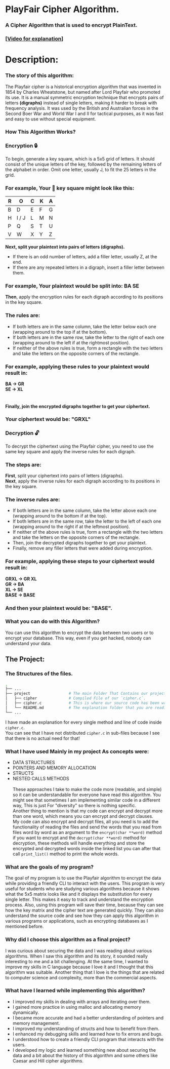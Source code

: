 # PlayFair Cipher Algorithm.
### A Cipher Algorithm that is used to encrypt PlainText.

### [[Video for explanation](https://www.youtube.com/watch?v=BJ1uUyP4Z7c)]

# Description:
### The story of this algorithm:
The Playfair cipher is a historical encryption algorithm that was invented in 1854 by Charles Wheatstone, but named after Lord Playfair who promoted its use. It is a manual symmetric encryption technique that encrypts pairs of letters **(digraphs)** instead of single letters, making it harder to break with frequency analysis. It was used by the British and Australian forces in the Second Boer War and World War I and II for tactical purposes, as it was fast and easy to use without special equipment.

### How This Algorithm Works?
### Encryption 🔒
To begin, generate a key square, which is a 5x5 grid of letters. It should consist of the unique letters of the key, followed by the remaining letters of the alphabet in order. Omit one letter, usually J, to fit the 25 letters in the grid.
<br>
### For example, Your 🔑 key square might look like this:

| R | O   | C | K | A |
|---|-----|---|---|---|
| B | D | E | F | G |
| H | I / J | L | M | N |
| P | Q   | S | T | U |
| V | W   | X | Y | Z |

**Next, split your plaintext into pairs of letters (digraphs).<br>**
* If there is an odd number of letters, add a filler letter, usually Z, at the end.<br>
* If there are any repeated letters in a digraph, insert a filler letter between them.<br>
### For example, Your plaintext would be split into: BA SE<br>
**Then**, apply the encryption rules for each digraph according to its positions in the key square.<br>
### The rules are: <br>
* If both letters are in the same column, take the letter below each one (wrapping around to the top if at the bottom).<be>
* If both letters are in the same row, take the letter to the right of each one (wrapping around to the left if at the rightmost position).<br>
* If neither of the above rules is true, form a rectangle with the two letters and take the letters on the opposite corners of the rectangle.<br>
### For example, applying these rules to your plaintext would result in:<br>
**BA -> GR**<br>
**SE -> XL**<br>
<br>
#### Finally, join the encrypted digraphs together to get your ciphertext. <br>
### Your ciphertext would be: "GRXL"

### Decryption 🔓
To decrypt the ciphertext using the Playfair cipher, you need to use the same key square and apply the inverse rules for each digraph.<br>
### The steps are:<br>

**First**, split your ciphertext into pairs of letters (digraphs).<br>
**Next**, apply the inverse rules for each digraph according to its positions in the key square.<br>
### The inverse rules are:
* If both letters are in the same column, take the letter above each one (wrapping around to the bottom if at the top).<br>
* If both letters are in the same row, take the letter to the left of each one (wrapping around to the right if at the leftmost position).<br>
* If neither of the above rules is true, form a rectangle with the two letters and take the letters on the opposite corners of the rectangle.<br>
* Then, join the decrypted digraphs together to get your plaintext.<br>
* Finally, remove any filler letters that were added during encryption.<br>
### For example, applying these steps to your ciphertext would result in:<br>

**GRXL -> GR XL**<br>
**GR -> BA**<br>
**XL -> SE**<br>
**BASE -> BASE**<br>

### And then your plaintext would be: "BASE".

### What you can do with this Algorithm?
You can use this algorithm to encrypt the data between two users or to encrypt your database. This way, even if you get hacked, nobody can understand your data.

## The Project:
### The Structures of the files.
```bash
.
├── ...
├── project                 # The main Folder That Contains our project.
│   ├── cipher              # Compiled File of our `cipher.c`.
│   ├── cipher.c            # This is where our source code has been written.
│   └── README.md           # The explanation folder that you are reading right now 😅.
└── ...
```
I have made an explanation for every single method and line of code inside `cipher.c`.<br>
You can see that I have not distributed `cipher.c` in sub-files because I see that there is no actual need for that! <br>
### What I have used Mainly in my project As concepts were:
* DATA STRUCTURES
* POINTERS AND MEMORY ALLOCATION
* STRUCTS
* NESTED CALLS METHODS <br><br>
These approaches I take to make the code more (readable, and simple)  so it can be understandable for everyone have read this algorithm. You might see that sometimes I am implementing similar code in a different way, This is just For "diversity"  so there is nothing specific.<br>
Another thing to mention is that my code can encrypt and decrypt more than one word, which means you can encrypt and decrypt clauses.<br>
My code can also encrypt and decrypt files, all you need is to add the functionality of reading the files and send the words that you read from files word by word as an argument to the `encrypt(char **word)` method if you want to encrypt and the `decrypt(char **word)` method for decryption, these methods will handle everything and store the encrypted and decrypted words inside the linked list you can after that call `print_list()` method to print the whole words.


### What are the goals of my program?
The goal of my program is to use the Playfair algorithm to encrypt the data while providing a friendly CLI to interact with the users. This program is very useful for students who are studying various algorithms because it shows what the 5x5 matrix looks like and it displays the substitution for every single letter. This makes it easy to track and understand the encryption process. Also, using this program will save their time, because they can see how the key matrix and the cipher text are generated quickly. They can also understand the source code and see how they can apply this algorithm in various programs or applications, such as encrypting databases as I mentioned before.

### Why did I choose this algorithm as a final project?
I was curious about securing the data and I was reading about various algorithms. When I saw this algorithm and its story, it sounded really interesting to me and a bit challenging. At the same time, I wanted to improve my skills in C language because I love it and I thought that this algorithm was suitable. Another thing that I love is the things that are related to computer science and complexity, more than the commercial aspects.

### What have I learned while implementing this algorithm?

* I improved my skills in dealing with arrays and iterating over them.<br>
* I gained more practice in using malloc and allocating memory dynamically.<br>
* I became more accurate and had a better understanding of pointers and memory management.<br>
* I improved my understanding of structs and how to benefit from them.<br>
* I enhanced my debugging skills and learned how to fix errors and bugs.<br>
* I understood how to create a friendly CLI program that interacts with the users.<br>
* I developed my logic and learned something new about securing the data and a bit about the history of this algorithm and some others like Caesar and Hill cipher algorithms.<br>

